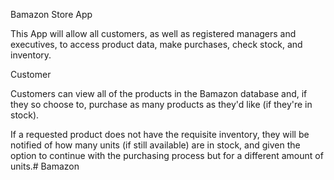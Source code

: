 Bamazon Store App

This App will allow all customers, as well as registered managers and executives, to access product data, make purchases, check stock, and inventory.

Customer

Customers can view all of the products in the Bamazon database and, if they so choose to, purchase as many products as they'd like (if they're in stock).

If a requested product does not have the requisite inventory, they will be notified of how many units (if still available) are in stock, and given the option to continue with the purchasing process but for a different amount of units.# Bamazon